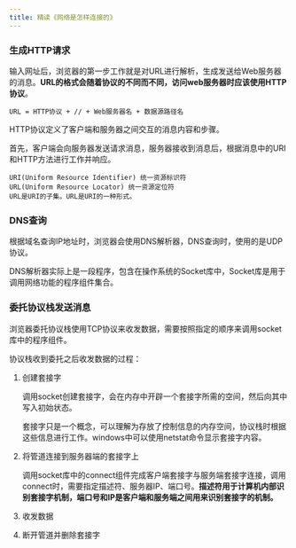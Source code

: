```yaml
---
title: 精读《网络是怎样连接的》
---
```


### 生成HTTP请求

输入网址后，浏览器的第一步工作就是对URL进行解析，生成发送给Web服务器的消息。**URL的格式会随着协议的不同而不同，访问web服务器时应该使用HTTP协议**。

```
URL = HTTP协议 + // + Web服务器名 + 数据源路径名
```

HTTP协议定义了客户端和服务器之间交互的消息内容和步骤。

首先，客户端会向服务器发送请求消息，服务器接收到消息后，根据消息中的URI和HTTP方法进行工作并响应。

```
URI(Uniform Resource Identifier) 统一资源标识符
URL(Uniform Resource Locator) 统一资源定位符
URL是URI的子集。URL是URI的一种形式。
```

### DNS查询

根据域名查询IP地址时，浏览器会使用DNS解析器，DNS查询时，使用的是UDP协议。

DNS解析器实际上是一段程序，包含在操作系统的Socket库中，Socket库是用于调用网络功能的程序组件集合。

### 委托协议栈发送消息

浏览器委托协议栈使用TCP协议来收发数据，需要按照指定的顺序来调用socket库中的程序组件。

协议栈收到委托之后收发数据的过程：

1. 创建套接字

   调用socket创建套接字，会在内存中开辟一个套接字所需的空间，然后向其中写入初始状态。

   套接字只是一个概念，可以理解为存放了控制信息的内存空间，协议栈时根据这些信息进行工作。windows中可以使用netstat命令显示套接字内容。

2. 将管道连接到服务器端的套接字上

   调用socket库中的connect组件完成客户端套接字与服务端套接字连接，调用connect时，需要指定描述符、服务器IP、端口号。**描述符用于计算机内部识别套接字机制，端口号和IP是客户端和服务端之间用来识别套接字的机制。**

3. 收发数据

4. 断开管道并删除套接字